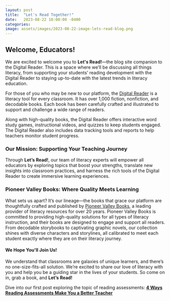 ```yaml
---
layout: post
title:  "Let's Read Together!"
date:   2023-08-22 10:00:00 -0400
categories:
image: assets/images/2023-08-22-image-lets-read-blog.png
---
```


## Welcome, Educators!
We are excited to welcome you to **Let's Read!**—the blog site companion to the Digital Reader. This is a space where we’ll be discussing all things literacy, from supporting your students’ reading development with the Digital Reader to staying up-to-date with the latest trends in literacy education.

For those of you who may be new to our platform, the <a href="https://www.digitalreader.com/">Digital Reader</a> is a literacy tool for every classroom. It has over 1,000 fiction, nonfiction, and decodable books. Each book has been carefully crafted and illustrated to support and challenge a wide range of readers.

Along with high-quality books, the Digital Reader offers interactive word study games, instructional videos, and quizzes to keep students engaged. The Digital Reader also includes data tracking tools and reports to help teachers monitor student progress.

### Our Mission: Supporting Your Teaching Journey
Through **Let’s Read!**, our team of literacy experts will empower all educators by  exploring topics that boost your strengths, translate new insights into classroom practices, and harness the rich tools of the Digital Reader to create immersive learning experiences.

### Pioneer Valley Books: Where Quality Meets Learning
What sets us apart? It’s our lineage—the books that grace our platform are thoughtfully crafted and published by <a href="https://pioneervalleybooks.com/">Pioneer Valley Books</a>, a leading provider of literacy resources for over 20 years. Pioneer Valley Books is committed  to providing high-quality solutions for all types of literacy instruction, and their books are designed to engage and support all readers. From decodable storybooks to captivating graphic novels, our collection shines with diverse characters and storylines, all calibrated to meet each student exactly where they are on their literacy journey.

#### We Hope You'll Join Us!
We understand that classrooms are galaxies of unique learners, and  there’s no one-size-fits-all solution. We’re excited to share our love of  literacy with you and help you be a guiding star in the lives of your students. So come on in, grab a book, and **Let’s Read!**


Dive into our first post exploring the topic of reading assessments:
**<a href="{{ site.baseurl }}{% post_url 2023-08-16-4-ways-reading-assessments-make-you-a-better-teacher %}">4 Ways Reading Assessments Make You a Better Teacher</a>**

